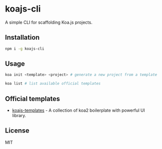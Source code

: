 # koajs-cli
A simple CLI for scaffolding Koa.js projects.

## Installation

```sh
npm i -g koajs-cli
```

## Usage

```bash
koa init <template> <project> # generate a new project from a template
```


```bash
koa list # list available official templates
```


## Official templates

- [koajs-templates](https://github.com/koajs-templates) - A collection of koa2 boilerplate with powerful UI library.

## License

MIT